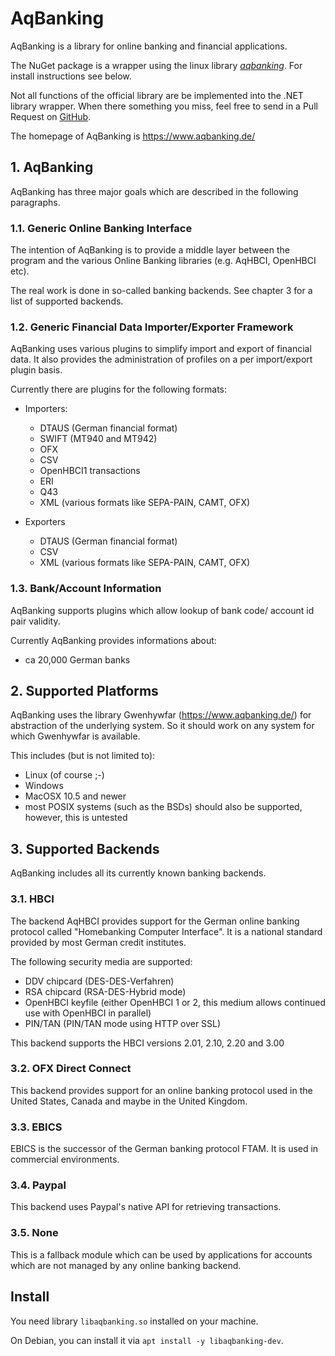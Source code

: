 AqBanking
=========

AqBanking is a library for online banking and financial
applications. 

The NuGet package is a wrapper using the linux library _[aqbanking](https://www.aquamaniac.de/rdm/)_. For install instructions see below.

Not all functions of the official library are be implemented into the .NET library wrapper. When there
something you miss, feel free to send in a Pull Request on [GitHub](https://github.com/leo-schick/AqBankingNet).

The homepage of AqBanking is https://www.aqbanking.de/

## 1. AqBanking

AqBanking has three major goals which are described in the following paragraphs.

### 1.1. Generic Online Banking Interface

The intention of AqBanking is to provide a middle layer between the program
and the various Online Banking libraries (e.g. AqHBCI, OpenHBCI etc).

The real work is done in so-called banking backends. See chapter 3 for a
list of supported backends.

### 1.2. Generic Financial Data Importer/Exporter Framework

AqBanking uses various plugins to simplify import and export of financial
data. It also provides the administration of profiles on a per import/export
plugin basis.

Currently there are plugins for the following formats:

- Importers:
   - DTAUS (German financial format)
   - SWIFT (MT940 and MT942)
   - OFX
   - CSV
   - OpenHBCI1 transactions
   - ERI
   - Q43
   - XML (various formats like SEPA-PAIN, CAMT, OFX)

- Exporters
   - DTAUS (German financial format)
   - CSV
   - XML (various formats like SEPA-PAIN, CAMT, OFX)

### 1.3. Bank/Account Information

AqBanking supports plugins which allow lookup of
bank code/ account id pair validity.

Currently AqBanking provides informations about:
- ca 20,000 German banks

## 2. Supported Platforms

AqBanking uses the library Gwenhywfar (https://www.aqbanking.de/) for
abstraction of the underlying system. So it should work on any system for
which Gwenhywfar is available.

This includes (but is not limited to):
- Linux (of course ;-)
- Windows
- MacOSX 10.5 and newer
- most POSIX systems (such as the BSDs) should also be supported,
  however, this is untested

## 3. Supported Backends

AqBanking includes all its currently known banking backends.


### 3.1. HBCI

The backend AqHBCI provides support for the German online banking protocol
called "Homebanking Computer Interface". It is a national standard provided
by most German credit institutes.

The following security media are supported:
- DDV chipcard (DES-DES-Verfahren)
- RSA chipcard (RSA-DES-Hybrid mode)
- OpenHBCI keyfile (either OpenHBCI 1 or 2, this medium allows continued use
  with OpenHBCI in parallel)
- PIN/TAN (PIN/TAN mode using HTTP over SSL)

This backend supports the HBCI versions 2.01, 2.10, 2.20 and 3.00


### 3.2. OFX Direct Connect

This backend provides support for an online banking protocol used in the
United States, Canada and maybe in the United Kingdom.


### 3.3. EBICS

EBICS is the successor of the German banking protocol FTAM. It is used in commercial
environments.


### 3.4. Paypal

This backend uses Paypal's native API for retrieving transactions.


### 3.5. None

This is a fallback module which can be used by applications for accounts which
are not managed by any online banking backend.


Install
-------

You need library `libaqbanking.so` installed on your machine.

On Debian, you can install it via `apt install -y libaqbanking-dev`.
